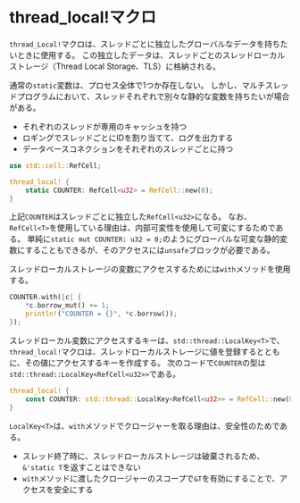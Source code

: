 # thread_local!マクロ

`thread_Local!`マクロは、スレッドごとに独立したグローバルなデータを持ちたいときに使用する。
この独立したデータは、スレッドごとのスレッドローカルストレージ（Thread Local Storage、TLS）に格納される。

通常の`static`変数は、プロセス全体で1つか存在しない。
しかし、マルチスレッドプログラムにおいて、スレッドそれぞれで別々な静的な変数を持ちたいが場合がある。

- それぞれのスレッドが専用のキャッシュを持つ
- ロギングでスレッドごとにIDを割り当てて、ログを出力する
- データベースコネクションをそれぞれのスレッドごとに持つ

```rust
use std::cell::RefCell;

thread_local! {
    static COUNTER: RefCell<u32> = RefCell::new(0);
}
```

上記`COUNTER`はスレッドごとに独立した`RefCell<u32>`になる。
なお、`RefCell<T>`を使用している理由は、内部可変性を使用して可変にするためである。
単純に`static mut COUNTER: u32 = 0;`のようにグローバルな可変な静的変数にすることもできるが、そのアクセスには`unsafe`ブロックが必要である。

スレッドローカルストレージの変数にアクセスするためには`with`メソッドを使用する。

```rust
COUNTER.with(|c| {
    *c.borrow_mut() += 1;
    println!("COUNTER = {}", *c.borrow());
});
```

スレッドローカル変数にアクセスするキーは、`std::thread::LocalKey<T>`で、`thread_local!`マクロは、スレッドローカルストレージに値を登録するとともに、その値にアクセスするキーを作成する。
次のコードで`COUNTER`の型は`std::thread::LocalKey<RefCell<u32>>`である。

```rust
thread_local! {
    const COUNTER: std::thread::LocalKey<RefCell<u32>> = RefCell::new(0);
}
```

`LocalKey<T>`は、`with`メソッドでクロージャーを取る理由は、安全性のためである。

- スレッド終了時に、スレッドローカルストレージは破棄されるため、`&'static T`を返すことはできない
- `with`メソッドに渡したクロージャーのスコープで`&T`を有効にすることで、アクセスを安全にする
